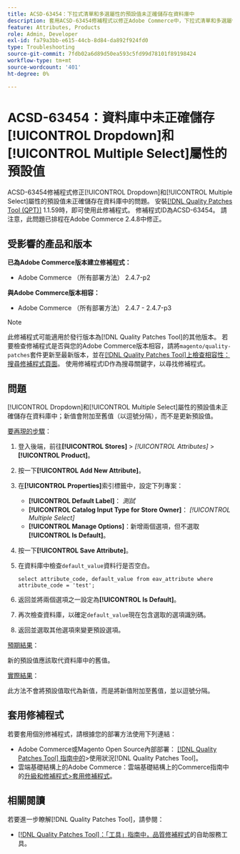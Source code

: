 ```yaml
---
title: ACSD-63454：下拉式清單和多選屬性的預設值未正確儲存在資料庫中
description: 套用ACSD-63454修補程式以修正Adobe Commerce中，下拉式清單和多選屬性的預設值未正確儲存在資料庫中的問題。
feature: Attributes, Products
role: Admin, Developer
exl-id: fa79a3bb-e615-44cb-8d84-da892f924fd0
type: Troubleshooting
source-git-commit: 7fdb02a6d89d50ea593c5fd99d78101f89198424
workflow-type: tm+mt
source-wordcount: '401'
ht-degree: 0%

---
```


# ACSD-63454：資料庫中未正確儲存[!UICONTROL Dropdown]和[!UICONTROL Multiple Select]屬性的預設值

ACSD-63454修補程式修正[!UICONTROL Dropdown]和[!UICONTROL Multiple Select]屬性的預設值未正確儲存在資料庫中的問題。 安裝[[!DNL Quality Patches Tool (QPT)]](/help/tools/quality-patches-tool/quality-patches-tool-to-self-serve-quality-patches.md) 1.1.59時，即可使用此修補程式。 修補程式ID為ACSD-63454。 請注意，此問題已排程在Adobe Commerce 2.4.8中修正。

## 受影響的產品和版本

**已為Adobe Commerce版本建立修補程式：**

* Adobe Commerce （所有部署方法） 2.4.7-p2

**與Adobe Commerce版本相容：**

* Adobe Commerce （所有部署方法） 2.4.7 - 2.4.7-p3

>[!NOTE]
>
>此修補程式可能適用於發行版本為[!DNL Quality Patches Tool]的其他版本。 若要檢查修補程式是否與您的Adobe Commerce版本相容，請將`magento/quality-patches`套件更新至最新版本，並在[[!DNL Quality Patches Tool]上檢查相容性：搜尋修補程式頁面](https://experienceleague.adobe.com/tools/commerce-quality-patches/index.html)。 使用修補程式ID作為搜尋關鍵字，以尋找修補程式。

## 問題

[!UICONTROL Dropdown]和[!UICONTROL Multiple Select]屬性的預設值未正確儲存在資料庫中；新值會附加至舊值（以逗號分隔），而不是更新預設值。

<u>要再現的步驟</u>：

1. 登入後端，前往&#x200B;**[!UICONTROL Stores]** > *[!UICONTROL Attributes]* > **[!UICONTROL Product]**。
1. 按一下&#x200B;**[!UICONTROL Add New Attribute]**。
1. 在&#x200B;**[!UICONTROL Properties]**&#x200B;索引標籤中，設定下列專案：
   * **[!UICONTROL Default Label]**： *測試*
   * **[!UICONTROL Catalog Input Type for Store Owner]**： *[!UICONTROL Multiple Select]*
   * **[!UICONTROL Manage Options]**：新增兩個選項，但不選取&#x200B;**[!UICONTROL Is Default]**。
1. 按一下&#x200B;**[!UICONTROL Save Attribute]**。
1. 在資料庫中檢查`default_value`資料行是否空白。

   `select attribute_code, default_value from eav_attribute where attribute_code = 'test';`

1. 返回並將兩個選項之一設定為&#x200B;**[!UICONTROL Is Default]**。
1. 再次檢查資料庫，以確定`default_value`現在包含選取的選項識別碼。
1. 返回並選取其他選項來變更預設選項。

<u>預期結果</u>：

新的預設值應該取代資料庫中的舊值。

<u>實際結果</u>：

此方法不會將預設值取代為新值，而是將新值附加至舊值，並以逗號分隔。

## 套用修補程式

若要套用個別修補程式，請根據您的部署方法使用下列連結：

* Adobe Commerce或Magento Open Source內部部署： [[!DNL Quality Patches Tool] 指南中的](/help/tools/quality-patches-tool/usage.md)>使用狀況[!DNL Quality Patches Tool]。
* 雲端基礎結構上的Adobe Commerce：雲端基礎結構上的Commerce指南中的[升級和修補程式>套用修補程式](https://experienceleague.adobe.com/docs/commerce-cloud-service/user-guide/develop/upgrade/apply-patches.html)。

## 相關閱讀

若要進一步瞭解[!DNL Quality Patches Tool]，請參閱：

* [[!DNL Quality Patches Tool]：「工具」指南中，品質修補程式](/help/tools/quality-patches-tool/quality-patches-tool-to-self-serve-quality-patches.md)的自助服務工具。
